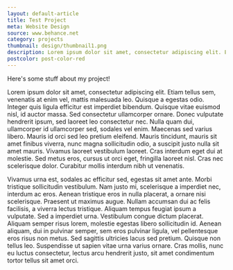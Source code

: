 ```yaml
---
layout: default-article
title: Test Project
meta: Website Design
source: www.behance.net
category: projects
thumbnail: design/thumbnail1.png
description: Lorem ipsum dolor sit amet, consectetur adipiscing elit. Etiam tellus sem, venenatis at enim vel, mattis malesuada leo.
postcolor: post-color-red
---
```


Here's some stuff about my project!

 Lorem ipsum dolor sit amet, consectetur adipiscing elit. Etiam tellus sem, venenatis at enim vel, mattis malesuada leo. Quisque a egestas odio. Integer quis ligula efficitur est imperdiet bibendum. Quisque vitae euismod nisl, id auctor massa. Sed consectetur ullamcorper ornare. Donec vulputate hendrerit ipsum, sed laoreet leo consectetur nec. Nulla quam dui, ullamcorper id ullamcorper sed, sodales vel enim. Maecenas sed varius libero. Mauris id orci sed leo pretium eleifend. Mauris tincidunt, mauris sit amet finibus viverra, nunc magna sollicitudin odio, a suscipit justo nulla sit amet mauris. Vivamus laoreet vestibulum laoreet. Cras interdum eget dui at molestie. Sed metus eros, cursus ut orci eget, fringilla laoreet nisl. Cras nec scelerisque dolor. Curabitur mollis interdum nibh ut venenatis.

Vivamus urna est, sodales ac efficitur sed, egestas sit amet ante. Morbi tristique sollicitudin vestibulum. Nam justo mi, scelerisque a imperdiet nec, interdum ac eros. Aenean tristique eros in nulla placerat, a ornare nisi scelerisque. Praesent ut maximus augue. Nullam accumsan dui ac felis facilisis, a viverra lectus tristique. Aliquam tempus feugiat ipsum a vulputate. Sed a imperdiet urna. Vestibulum congue dictum placerat. Aliquam semper risus lorem, molestie egestas libero sollicitudin id. Aenean aliquam, dui in pulvinar semper, sem eros pulvinar ligula, vel pellentesque eros risus non metus. Sed sagittis ultricies lacus sed pretium. Quisque non tellus leo. Suspendisse ut sapien vitae urna varius ornare. Cras mollis, nunc eu luctus consectetur, lectus arcu hendrerit justo, sit amet condimentum tortor tellus sit amet orci.
